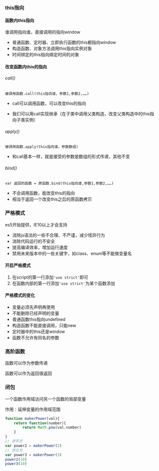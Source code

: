 ### this指向

#### 函数内this指向

谁调用指向谁，直接调用的指向window

* 普通函数、定时器、立即执行函数的this都指向window
* 构造函数、对象方法调用this指向实例对象
* 时间绑定的this指向绑定时间的对象

#### 改变函数内this的指向

###### call()

`被调用函数.call(this指向谁，参数1,参数2,……)`

* call可以调用函数，可以改变this的指向

* 我们可以用call实现继承（在子类中调用父类构造，改变父类构造中的this指向子类实例）

###### apply()

`被调用函数.apply(this指向谁，参数数组)`

* 和call基本一样，就是接受的参数是数组的形式传递，其他不变

###### bind()

`var 返回的函数 = 原函数.bind(this指向谁,参数1,参数2,……)`

* 不会调用函数，能改变this的指向
* 相当于返回一个改变this之后的原函数拷贝

### 严格模式

es5开始提供，IE10以上才会支持

* 消除js语法的一些不合理、不严谨，减少怪异行为
* 消除代码运行的不安全
* 提高编译效率，增加运行速度
* 禁用未来版本中的一些关键字，如class、enum等不能做变量名

#### 开启严格模式

1. 在script的第一行添加`'use strict'`即可
2. 在函数内部的第一行添加`'use strict'`为某个函数添加

#### 严格模式的变化

* 变量必须先声明再使用
* 不能删除已经声明的变量
* 普通函数this指向undefined
* 构造函数不能直接调用，只能new
* 定时器中的this还是window
* 函数不允许有同名的参数

### 高阶函数

函数可以作为参数传递

函数可以作为返回值返回

### 闭包

一个函数作用域访问另一个函数的局部变量

作用：延伸变量的作用域范围

```javascript
function makerPower(val){
    return function(number){
        return Math.pow(val,number)
    }
}
// 求平方
var power2 = makerPower(2)
// 求立方
var power3 = makerPower(3)
power2(10)
power3(10)

```



